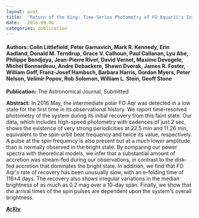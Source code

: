 ```yaml
---
layout: post
title:  "Return of the King: Time-Series Photometry of FO Aquarii's Initial Recovery from its Unprecedented 2016 Low State"
date:   2016-09-06
categories: publication
---
```


#### **Authors:** Colin Littlefield, Peter Garnavich, Mark R. Kennedy, Erin Aadland, Donald M. Terndrup, Grace V. Calhoun, Paul Callanan, Lyu Abe, Philippe Bendjoya, Jean-Pierre Rivet, David Vernet, Maxime Devogele, Michel Bonnardeau, Andre Debackere, Shawn Dvorak, James R. Foster, William Goff, Franz-Josef Hambsch, Barbara Harris, Gordon Myers, Peter Nelson, Velimir Popov, Rob Solomon, William L. Stein, Geoff Stone
**Publication:** The Astronomical Journal, Submitted

**Abstract:**
In 2016 May, the intermediate polar FO Aqr was detected in a low state for the first time in its observational history. We report time-resolved photometry of the system during its initial recovery from this faint state. Our data, which includes high-speed photometry with cadences of just 2 sec, shows the existence of very strong periodicities at 22.5 min and 11.26 min, equivalent to the spin-orbit beat frequency and twice its value, respectively. A pulse at the spin frequency is also present but at a much lower amplitude than is normally observed in the bright state. By comparing our power spectra with theoretical models, we infer that a substantial amount of accretion was stream-fed during our observations, in contrast to the disk-fed accretion that dominates the bright state. In addition, we find that FO Aqr's rate of recovery has been unusually slow, with an e-folding time of 116±4 days. The recovery also shows irregular variations in the median brightness of as much as 0.2 mag over a 10-day span. Finally, we show that the arrival times of the spin pulses are dependent upon the system's overall brightness.

**[ArXiv](http://arxiv.org/abs/1609.01026)**
